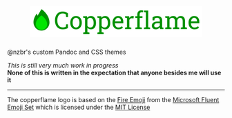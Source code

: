 <div align="center">
  <h1>
    <img alt="Copperflame" src="assets/logo.png" width="400px" />
  </h1>
</div>

@nzbr's custom Pandoc and CSS themes

_This is still very much work in progress_\
**None of this is written in the expectation that anyone besides me will use it**

---

The copperflame logo is based on the [Fire Emoji](https://github.com/microsoft/fluentui-emoji/blob/main/assets/Fire/Flat/fire_flat.svg) from the [Microsoft Fluent Emoji Set](https://github.com/microsoft/fluentui-emoji) which is licensed under the [MIT License](https://github.com/microsoft/fluentui-emoji/blob/main/LICENSE)
